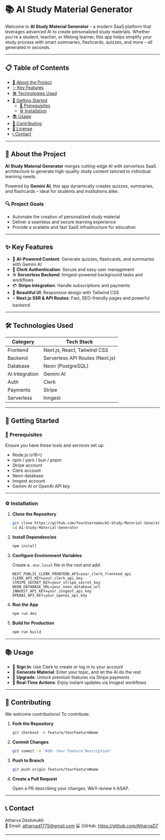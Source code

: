 # 📚 AI Study Material Generator

Welcome to **AI Study Material Generator** – a modern SaaS platform that leverages advanced AI to create personalized study materials. Whether you're a student, teacher, or lifelong learner, this app helps simplify your study process with smart summaries, flashcards, quizzes, and more – all generated in seconds.

---

## 📋 Table of Contents

- [📘 About the Project](#-about-the-project)
- [✨ Key Features](#-key-features)
- [🛠 Technologies Used](#-technologies-used)
- [🚀 Getting Started](#-getting-started)
  - [🔧 Prerequisites](#-prerequisites)
  - [⚙️ Installation](#-installation)
- [📚 Usage](#-usage)
- [🤝 Contributing](#-contributing)
- [📜 License](#-license)
- [📞 Contact](#-contact)

---

## 📘 About the Project

**AI Study Material Generator** merges cutting-edge AI with serverless SaaS architecture to generate high-quality study content tailored to individual learning needs.

Powered by **Gemini AI**, this app dynamically creates quizzes, summaries, and flashcards – ideal for students and institutions alike.

### 🔍 Project Goals

- Automate the creation of personalized study material
- Deliver a seamless and secure learning experience
- Provide a scalable and fast SaaS infrastructure for education

---

## ✨ Key Features

- 🤖 **AI-Powered Content**: Generate quizzes, flashcards, and summaries with Gemini AI
- 🔐 **Clerk Authentication**: Secure and easy user management
- ⚙️ **Serverless Backend**: Inngest-powered background tasks and workflows
- 💳 **Stripe Integration**: Handle subscriptions and payments
- 🎨 **Beautiful UI**: Responsive design with Tailwind CSS
- ⚡ **Next.js SSR & API Routes**: Fast, SEO-friendly pages and powerful backend

---

## 🛠 Technologies Used

| Category       | Tech Stack                                  |
|----------------|----------------------------------------------|
| Frontend       | Next.js, React, Tailwind CSS                |
| Backend        | Serverless API Routes (Next.js)             |
| Database       | Neon (PostgreSQL)                           |
| AI Integration | Gemini AI                                   |
| Auth           | Clerk                                       |
| Payments       | Stripe                                      |
| Serverless     | Inngest                                     |

---

## 🚀 Getting Started

### 🔧 Prerequisites

Ensure you have these tools and services set up:

- Node.js (v16+)
- npm / yarn / bun / pnpm
- Stripe account
- Clerk account
- Neon database
- Inngest account
- Gemini AI or OpenAI API key

---

### ⚙️ Installation

1. **Clone the Repository**

   ```bash
   git clone https://github.com/YourUsername/AI-Study-Material-Generator.git
   cd AI-Study-Material-Generator
   ```

2. **Install Dependencies**

   ```bash
   npm install
   ```

3. **Configure Environment Variables**

   Create a `.env.local` file in the root and add:

   ```env
   NEXT_PUBLIC_CLERK_FRONTEND_API=your_clerk_frontend_api
   CLERK_API_KEY=your_clerk_api_key
   STRIPE_SECRET_KEY=your_stripe_secret_key
   NEON_DATABASE_URL=your_neon_database_url
   INNGEST_API_KEY=your_inngest_api_key
   OPENAI_API_KEY=your_openai_api_key
   ```

4. **Run the App**

   ```bash
   npm run dev
   ```

5. **Build for Production**

   ```bash
   npm run build
   ```

---

## 📚 Usage

- 🔐 **Sign In**: Use Clerk to create or log in to your account
- 📄 **Generate Material**: Enter your topic, and let the AI do the rest
- 💎 **Upgrade**: Unlock premium features via Stripe payments
- 🔁 **Real-Time Actions**: Enjoy instant updates via Inngest workflows

---

## 🤝 Contributing

We welcome contributions! To contribute:

1. **Fork the Repository**

   ```bash
   git checkout -b feature/YourFeatureName
   ```

2. **Commit Changes**

   ```bash
   git commit -m "Add: Your Feature Description"
   ```

3. **Push to Branch**

   ```bash
   git push origin feature/YourFeatureName
   ```

4. **Create a Pull Request**

   Open a PR describing your changes. We’ll review it ASAP.

---


## 📞 Contact

Atharva Deshmukh  
📧 Email: atharvad1775@gmail.com 
💻 GitHub: https://github.com/AtharvaD7

---
